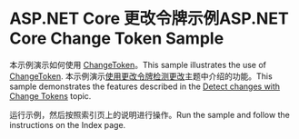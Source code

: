 # <a name="aspnet-core-change-token-sample"></a><span data-ttu-id="b1d41-101">ASP.NET Core 更改令牌示例</span><span class="sxs-lookup"><span data-stu-id="b1d41-101">ASP.NET Core Change Token Sample</span></span>

<span data-ttu-id="b1d41-102">本示例演示如何使用 [ChangeToken](https://docs.microsoft.com/dotnet/api/microsoft.extensions.primitives.changetoken)。</span><span class="sxs-lookup"><span data-stu-id="b1d41-102">This sample illustrates the use of [ChangeToken](https://docs.microsoft.com/dotnet/api/microsoft.extensions.primitives.changetoken).</span></span> <span data-ttu-id="b1d41-103">本示例演示[使用更改令牌检测更改](https://docs.microsoft.com/aspnet/core/fundamentals/change-tokens)主题中介绍的功能。</span><span class="sxs-lookup"><span data-stu-id="b1d41-103">This sample demonstrates the features described in the [Detect changes with Change Tokens](https://docs.microsoft.com/aspnet/core/fundamentals/change-tokens) topic.</span></span>

<span data-ttu-id="b1d41-104">运行示例，然后按照索引页上的说明进行操作。</span><span class="sxs-lookup"><span data-stu-id="b1d41-104">Run the sample and follow the instructions on the Index page.</span></span>
